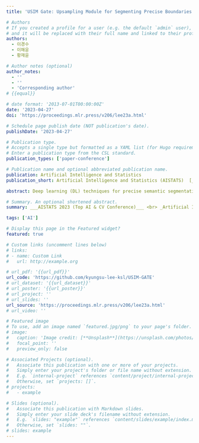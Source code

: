 ```yaml
---
title: 'USIM Gate: Upsampling Module for Segmenting Precise Boundaries Concerning Entropy'

# Authors
# If you created a profile for a user (e.g. the default `admin` user), write the username (folder name) here
# and it will be replaced with their full name and linked to their profile.
authors:
  - 이경수
  - 이해윤
  - 황재윤

# Author notes (optional)
author_notes:
  - ''
  - ''
  - 'Corresponding author'
# {{equal}}

# date format: '2013-07-01T00:00:00Z'
date: '2023-04-27'
doi: 'https://proceedings.mlr.press/v206/lee23a.html'

# Schedule page publish date (NOT publication's date).
publishDate: '2023-04-27'

# Publication type.
# Accepts a single type but formatted as a YAML list (for Hugo requirements).
# Enter a publication type from the CSL standard.
publication_types: ['paper-conference']

# Publication name and optional abbreviated publication name.
publication: Artificial Intelligence and Statistics
publication_short: Artificial Intelligence and Statistics (AISTATS)  [__Top AI & CV Conference__]

abstract: Deep learning (DL) techniques for precise semantic segmentation have remained a challenge because of the vague boundaries of target objects caused by the low resolution of images. Despite the improved segmentation performance using up/downsampling operations in early DL models, conventional operators cannot fully preserve spatial information and thus generate vague boundaries of target objects. Therefore, for the precise segmentation of target objects in many domains, this paper presents two novel operators- (1) upsampling interpolation method (USIM), an operator that upsamples input feature maps and combines feature maps into one while preserving the spatial information of both inputs, and (2) USIM gate (UG), an advanced USIM operator with boundary-attention mechanisms. We designed our experiments using aerial images where the boundaries critically influence the results. Furthermore, we verified the feasibility that our approach effectively segments target objects using the cityscapes dataset. The experimental results demonstrate that using the USIM and UG with state-of-the-art DL models can improve the segmentation performance with clear boundaries of target objects (Intersection over Union- +6.9; BJ- +10.1). Furthermore, mathematical proofs verify that the USIM and UG contribute to the handling of spatial information.

# Summary. An optional shortened abstract.
summary: ___AISTATS 2023 (Top AI & CV Conference)___ <br> _Artificial Intelligence and Statistics2023_

tags: ['AI']

# Display this page in the Featured widget?
featured: true

# Custom links (uncomment lines below)
# links:
# - name: Custom Link
#   url: http://example.org

# url_pdf: '{{url_pdf}}'
url_code: 'https://github.com/kyungsu-lee-ksl/USIM-GATE'
# url_dataset: '{{url_dataset}}'
# url_poster: '{{url_poster}}'
# url_project: ''
# url_slides: ''
url_source: 'https://proceedings.mlr.press/v206/lee23a.html'
# url_video: ''

# Featured image
# To use, add an image named `featured.jpg/png` to your page's folder.
# image:
#   caption: 'Image credit: [**Unsplash**](https://unsplash.com/photos/pLCdAaMFLTE)'
#   focal_point: ''
#   preview_only: false

# Associated Projects (optional).
#   Associate this publication with one or more of your projects.
#   Simply enter your project's folder or file name without extension.
#   E.g. `internal-project` references `content/project/internal-project/index.md`.
#   Otherwise, set `projects: []`.
# projects:
#   - example

# Slides (optional).
#   Associate this publication with Markdown slides.
#   Simply enter your slide deck's filename without extension.
#   E.g. `slides: "example"` references `content/slides/example/index.md`.
#   Otherwise, set `slides: ""`.
# slides: example
---
```


